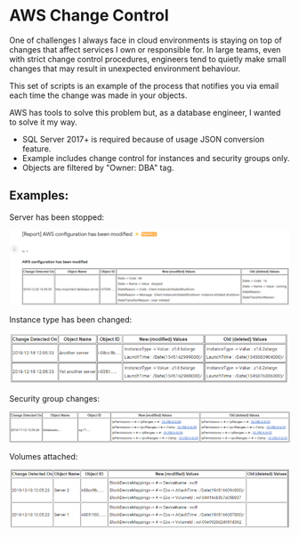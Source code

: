 <h1>AWS Change Control</h1>
<p>One of challenges I always face in cloud environments is staying on top of changes that affect services I own or responsible for. In large teams, even with strict change control procedures, engineers tend to quietly make small changes that may result in unexpected environment behaviour.</p>
<p>This set of scripts is an example of the process that notifies you via email each time the change was made in your objects.</p>
<p>AWS has tools to solve this problem but, as a database engineer, I wanted to solve it my way.</p>
<ul>
  <li>SQL Server 2017+ is required because of usage JSON conversion feature.</li>
  <li>Example includes change control for instances and security groups only.</li>
  <li>Objects are filtered by "Owner: DBA" tag.</li>
</ul>
<h2>Examples:</h2>
<p>Server has been stopped:</p>
<p><img src="//raw.githubusercontent.com/alekseybochkov/publications/aws-change-control/aws-change-control/server-has-been-stopped.png" alt="Server has been stopped"></p>
<p>Instance type has been changed:</p>
<p><img src="//raw.githubusercontent.com/alekseybochkov/publications/aws-change-control/aws-change-control/instance-type-has-been-changed.png" alt="Instance type has been changed"></p>
<p>Security group changes:</p>
<p><img src="//raw.githubusercontent.com/alekseybochkov/publications/aws-change-control/aws-change-control/security-group-changes.png" alt="Security group changes"></p>
<p>Volumes attached:</p>
<p><img src="//raw.githubusercontent.com/alekseybochkov/publications/aws-change-control/aws-change-control/volume-attached.png" alt="Volumes attached"></p>


